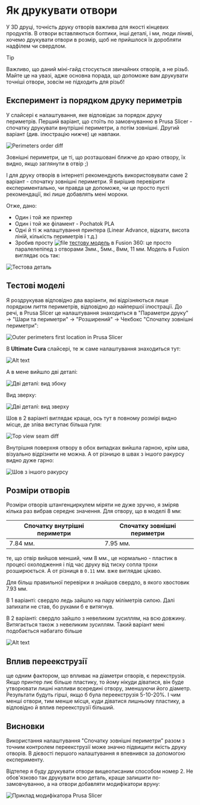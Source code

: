 # Як друкувати отвори

У 3D друці, точність друку отворів важлива для якості кінцевих продуктів.
В отвори вставляються болтики, інші деталі, і ми, люди ліниві, хочемо
друкувати отвори в розмір, щоб не прийшлося їх доробляти надфілем чи свердлом.

> [!TIP]
> Важливо, що даний міні-гайд стосується звичайних отворів, а не різьб.
> Майте це на увазі, адже основна порада, що допоможе вам друкувати
> точніші отвори, зовсім не підходить для різьб!

## Експеримент із порядком друку периметрів

У слайсері є налаштування, яке відповідає за порядок друку периметрів. Перший варіант, що стоїть по замовчуванню в Prusa Slicer - спочатку друкувати внутрішні периметри, а потім зовнішні. Другий варіант (див. ілюстрацію нижче) це навпаки.

![Perimeters order diff](./img/perimeters_diff_slicer.png)

Зовнішні периметри, це ті, що розташовані ближче до краю отвору, їх видно,
якщо заглянути в отвір ;\)

І для друку отворів в інтернеті рекомендують використовувати саме 2 варіант - спочатку зовнішні периметри. Я вирішив перевірити експериментально, чи правда
це допоможе, чи це просто пусті рекомендації, які лише добавлять мені мороки.

Отже, дано:

- Один і той же принтер
- Один і той же філамент - Pochatok PLA
- Одні й ті ж налаштування принтера (Linear Advance, відкати, висота ліній, кількість периметрів і т.д.)
- Зробив просту ![file](../../icons/file.png) [тестову модель](./files/HolesTest.stl) в Fusion 360: це просто паралелепіпед з отворами 3мм., 5мм., 8мм, 11 мм. Модель в Fusion виглядає ось так:

![Тестова деталь](img/test_detail_fusion.png)


## Тестові моделі

Я роздрукував відповідно два варіанти, які відрізняються лише порядком
лиття периметрів, відповідно до найпершої ілюстрації. До речі, в Prusa Slicer це налаштування знаходиться в "Параметри друку" → "Шари та периметри" → "Розширений" → Чекбокс "Спочатку зовнішні периметри":

![Outer perimeters first location in Prusa Slicer](./img/prusa_outer_perimeters_first_location.png)

В **Ultimate Cura** слайсері, те ж саме налаштування знаходиться тут:

![Alt text](img/cura_config.png)

А в мене вийшло дві деталі:

![Дві деталі: вид збоку](img/side_view.jpg)

Вид зверху:

![Дві деталі: вид зверху](img/top_view.png)

Шов в 2 варіанті виглядає краще, ось тут в повному розмірі видно місце,
де зліва виступає більша ґуля:

![Top view seam diff](img/top_vew_seam_diff.png)

Внутрішня поверхня отвору в обох випадках вийшла гарною, крім шва, візуально
відрізнити не можна. А от різницю в швах з іншого ракурсу видно дуже гарно:

![Шов з іншого ракурсу](img/seam_from_side.png)

## Розміри отворів

Розміри отворів штангенциркулем міряти не дуже зручно, я зміряв кілька раз
вибрав середнє значення. Для отвору, що в моделі 8 мм:

| Спочатку внутрішні периметри | Спочатку зовнішні периметри |
| ---------------------------- | --------------------------- |
| 7.84 мм.                     | 7.95 мм.                    |

те, що отвір вийшов менший, чим 8 мм., це нормально - пластик в процесі
охолодження і під час друку від тиску сопла трохи розширюється.
А от різниця в `0.11` мм. вже виглядає цікаво.

Для більш правильної перевірки я знайшов свердло, в якого хвостовик 7.93 мм.

В 1 варіанті: свердло ледь зайшло на пару міліметрів силою. Далі запихати
не став, бо руками б е витягнув.

В 2 варіанті: свердло зайшло з невеликим зусиллям, на всю довжину.
Витягається також з невеликим зусиллям. Такий варіант мені подобається набагато більше

![Alt text](img/drillShankTest.jpg)

## Вплив переекструзії

ще одним фактором, що впливає на діаметри отворів, є перекструзія.
Якщо принтер лиє більше пластику, то йому нікуди діватися, він буде
утворювати лишні напливи всередині отвору, зменшуючи його діаметр.
Результати будуть гірші, якщо б була переекструзія 5-10-20%.
І чим менші отвори, тим менше місця, куди діватися лишньому пластику,
а відповідно й вплив переекструзії більший.

## Висновки

Використання налаштування "Спочатку зовнішні периметри"
разом з точним контролем переекструзії може значно підвищити якість
друку отворів. В дієвості першого налаштування я впевнився
за допомогою експерименту.

Відтепер я буду друкувати отвори вищеописаним способом номер 2.
Не обов'язково так друкувати всю деталь, краще залишити
по-замовчуванню, а на отвори добавляти модифікатори вруну:

![Приклад модифікатора Prusa Slicer](img/slicer_modifier.png)
